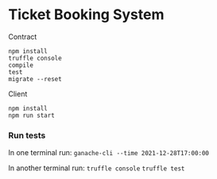 # Ticket Booking System

Contract
```
npm install
truffle console
compile
test
migrate --reset
```

Client
```
npm install
npm run start
```

### Run tests
In one terminal run:
`ganache-cli --time 2021-12-28T17:00:00`

In another terminal run:
`truffle console`
`truffle test`
